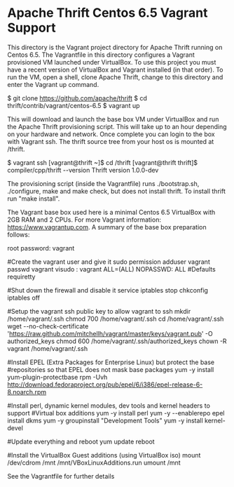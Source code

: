 Apache Thrift Centos 6.5 Vagrant Support
========================================
This directory is the Vagrant project directory for Apache Thrift running on Centos 6.5. The Vagrantfile in this directory configures a Vagrant provisioned VM launched under VirtualBox. To use this project you must have a recent version of VirtualBox and Vagrant installed (in that order). To run the VM, open a shell, clone Apache Thrift, change to this directory and enter the Vagrant up command.

   $ git clone https://github.com/apache/thrift
   $ cd thrift/contrib/vagrant/centos-6.5
   $ vagrant up

This will download and launch the base box VM under VirtualBox and run the Apache Thrift provisioning script. This will take up to an hour depending on your hardware and network. Once complete you can login to the box with Vagrant ssh. The thrift source tree from your host os is mounted at /thrift.

   $ vagrant ssh
   [vagrant@thrift ~]$ cd /thrift
   [vagrant@thrift thrift]$ compiler/cpp/thrift --version
   Thrift version 1.0.0-dev

The provisioning script (inside the Vagrantfile) runs ./bootstrap.sh, ./configure, make and make check, but does not install thrift. To install thrift run "make install".

The Vagrant base box used here is a minimal Centos 6.5 VirtualBox with 2GB RAM and 2 CPUs. For more Vagrant information: https://www.vagrantup.com. A summary of the base box preparation follows:

root password: vagrant

#Create the vagrant user and give it sudo permission
adduser vagrant
passwd vagrant
visudo  :  vagrant ALL=(ALL) NOPASSWD: ALL
           #Defaults requiretty

#Shut down the firewall and disable it
service iptables stop
chkconfig iptables off

#Setup the vagrant ssh public key to allow vagrant to ssh
mkdir /home/vagrant/.ssh
chmod 700 /home/vagrant/.ssh
cd /home/vagrant/.ssh
wget --no-check-certificate 'https://raw.github.com/mitchellh/vagrant/master/keys/vagrant.pub' -O authorized_keys
chmod 600 /home/vagrant/.ssh/authorized_keys
chown -R vagrant /home/vagrant/.ssh

#Install EPEL (Extra Packages for Enterprise Linux) but protect the base
#repositories so that EPEL does not mask base packages
yum -y install yum-plugin-protectbase
rpm -Uvh http://download.fedoraproject.org/pub/epel/6/i386/epel-release-6-8.noarch.rpm

#Install perl, dynamic kernel modules, dev tools and kernel headers to support
#Virtual box additions
yum -y install perl
yum -y --enablerepo epel install dkms
yum -y groupinstall "Development Tools"
yum -y install kernel-devel

#Update everything and reboot
yum update
reboot

#Install the VirtualBox Guest additions (using VirtualBox iso)
mount /dev/cdrom /mnt
/mnt/VBoxLinuxAdditions.run
umount /mnt

See the Vagrantfile for further details
